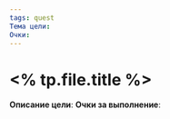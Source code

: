 ```yaml
---
tags: quest
Тема цели:
Очки: 
---
```


# <% tp.file.title %>

**Описание цели**: 
**Очки за выполнение**: